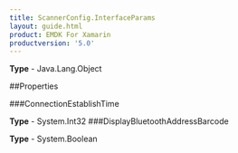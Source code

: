 ```yaml
---
title: ScannerConfig.InterfaceParams
layout: guide.html
product: EMDK For Xamarin 
productversion: '5.0' 
---
```



**Type** - Java.Lang.Object

##Properties

###ConnectionEstablishTime


**Type** - System.Int32
###DisplayBluetoothAddressBarcode


**Type** - System.Boolean
